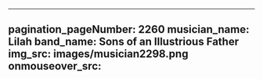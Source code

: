 ------
pagination_pageNumber: 2260
musician_name: Lilah
band_name: Sons of an Illustrious Father
img_src: images/musician2298.png
onmouseover_src: 
------